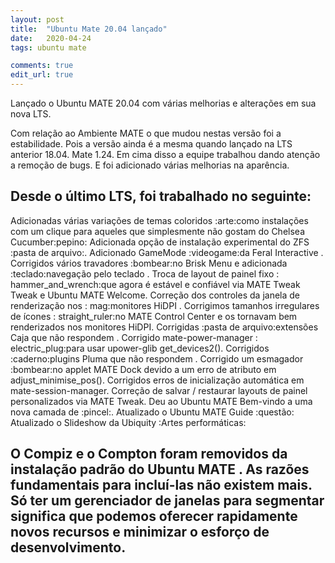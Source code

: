 ```yaml
---
layout: post
title:  "Ubuntu Mate 20.04 lançado"
date:   2020-04-24
tags: ubuntu mate

comments: true
edit_url: true
---
```


Lançado o Ubuntu MATE 20.04 com várias melhorias e alterações em sua nova LTS.

Com relação ao Ambiente MATE o que mudou nestas versão foi a estabilidade. Pois a versão
ainda é a mesma quando lançado na LTS anterior 18.04. Mate 1.24. Em cima disso a equipe trabalhou dando atenção a remoção de bugs.
E foi adicionado várias melhorias na aparência.

## Desde o último LTS, foi trabalhado no seguinte:


Adicionadas várias variações de temas coloridos :arte:como instalações com um clique para aqueles que simplesmente não gostam do Chelsea Cucumber:pepino:
Adicionada opção de instalação experimental do ZFS :pasta de arquivo:.
Adicionado GameMode :videogame:da Feral Interactive .
Corrigidos vários travadores :bombear:no Brisk Menu e adicionada :teclado:navegação pelo teclado .
Troca de layout de painel fixo : hammer_and_wrench:que agora é estável e confiável via MATE Tweak Tweak e Ubuntu MATE Welcome.
Correção dos controles da janela de renderização nos : mag:monitores HiDPI .
Corrigimos tamanhos irregulares de ícones : straight_ruler:no MATE Control Center e os tornavam bem renderizados nos monitores HiDPI.
Corrigidas :pasta de arquivo:extensões Caja que não respondem .
Corrigido mate-power-manager : electric_plug:para usar upower-glib get_devices2().
Corrigidos :caderno:plugins Pluma que não respondem .
Corrigido um esmagador :bombear:no applet MATE Dock devido a um erro de atributo em adjust_minimise_pos().
Corrigidos erros de inicialização automática em mate-session-manager.
Correção de salvar / restaurar layouts de painel personalizados via MATE Tweak.
Deu ao Ubuntu MATE Bem-vindo a uma nova camada de :pincel:.
Atualizado o Ubuntu MATE Guide :questão:
Atualizado o Slideshow da Ubiquity :Artes performáticas:

## O Compiz e o Compton foram removidos da instalação padrão do Ubuntu MATE . As razões fundamentais para incluí-las não existem mais. Só ter um gerenciador de janelas para segmentar significa que podemos oferecer rapidamente novos recursos e minimizar o esforço de desenvolvimento. 
